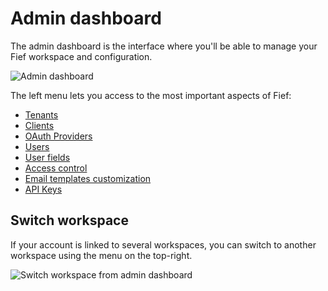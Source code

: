 # Admin dashboard

The admin dashboard is the interface where you'll be able to manage your Fief workspace and configuration.

![Admin dashboard](/assets/images/admin-dashboard.png)

The left menu lets you access to the most important aspects of Fief:

* [Tenants](./tenants.md)
* [Clients](./clients.md)
* [OAuth Providers](./oauth-providers.md)
* [Users](./users.md)
* [User fields](./user-fields.md)
* [Access control](./access-control.md)
* [Email templates customization](../going-further/email-templates.md)
* [API Keys](./api-keys.md)

## Switch workspace

If your account is linked to several workspaces, you can switch to another workspace using the menu on the top-right.

![Switch workspace from admin dashboard](/assets/images/admin-switch-workspace.png)
